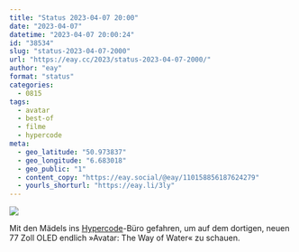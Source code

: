 ```yaml
---
title: "Status 2023-04-07 20:00"
date: "2023-04-07"
datetime: "2023-04-07 20:00:24"
id: "38534"
slug: "status-2023-04-07-2000"
url: "https://eay.cc/2023/status-2023-04-07-2000/"
author: "eay"
format: "status"
categories:
  - 0815
tags:
  - avatar
  - best-of
  - filme
  - hypercode
meta:
  - geo_latitude: "50.973837"
  - geo_longitude: "6.683018"
  - geo_public: "1"
  - content_copy: "https://eay.social/@eay/110158856187624279"
  - yourls_shorturl: "https://eay.li/3ly"
---
```


![](https://eay.cc/uploads/2023/hyperspace-avatar.jpg)

Mit den Mädels ins [Hypercode](https://hypercode.de/)\-Büro gefahren, um auf dem dortigen, neuen 77 Zoll OLED endlich »Avatar: The Way of Water« zu schauen.

